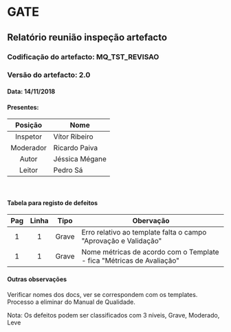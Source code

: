 # GATE
## Relatório reunião inspeção artefacto
### Codificação do artefacto: MQ_TST_REVISAO
### Versão do artefacto: 2.0
#### Data: 14/11/2018
#### Presentes: 
|Posição|Nome
|:---:|---
|Inspetor| Vítor Ribeiro
|Moderador| Ricardo Paiva
|Autor| Jéssica Mégane
|Leitor| Pedro Sá

</br>

#### Tabela para registo de defeitos
|Pag|Linha|Tipo|Obervação
|:---:|:---:|:---:|---
|1|1|Grave|Erro relativo ao template falta o campo "Aprovação e Validação"
|1|1|Grave|Nome métricas de acordo com o Template - fica "Métricas de Avaliação"

#### Outras observações
Verificar nomes dos docs, ver se correspondem com os templates.
Processo a eliminar do Manual de Qualidade.
</br>

Nota: Os defeitos podem ser classificados com 3 níveis, Grave, Moderado, Leve